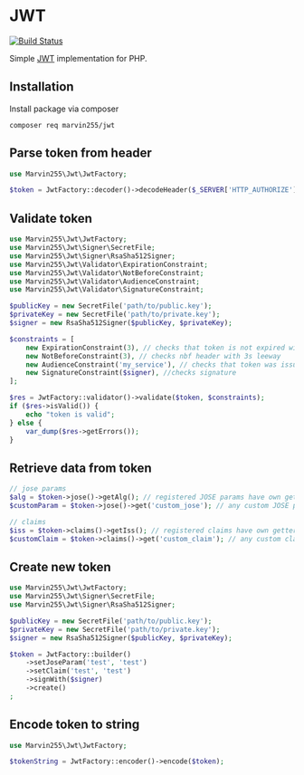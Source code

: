 # JWT

[![Build Status](https://github.com/marvin255/jwt/workflows/marvin255_jwt/badge.svg)](https://github.com/marvin255/jwt/actions?query=workflow%3A%22marvin255_jwt%22)

Simple [JWT](https://tools.ietf.org/html/rfc7519) implementation for PHP.



## Installation

Install package via composer

```shell
composer req marvin255/jwt
```



## Parse token from header

```php
use Marvin255\Jwt\JwtFactory;

$token = JwtFactory::decoder()->decodeHeader($_SERVER['HTTP_AUTHORIZE']);
```



## Validate token

```php
use Marvin255\Jwt\JwtFactory;
use Marvin255\Jwt\Signer\SecretFile;
use Marvin255\Jwt\Signer\RsaSha512Signer;
use Marvin255\Jwt\Validator\ExpirationConstraint;
use Marvin255\Jwt\Validator\NotBeforeConstraint;
use Marvin255\Jwt\Validator\AudienceConstraint;
use Marvin255\Jwt\Validator\SignatureConstraint;

$publicKey = new SecretFile('path/to/public.key');
$privateKey = new SecretFile('path/to/private.key');
$signer = new RsaSha512Signer($publicKey, $privateKey);

$constraints = [
    new ExpirationConstraint(3), // checks that token is not expired with 3s leeway
    new NotBeforeConstraint(3), // checks nbf header with 3s leeway
    new AudienceConstraint('my_service'), // checks that token was issued for this service
    new SignatureConstraint($signer), //checks signature
];

$res = JwtFactory::validator()->validate($token, $constraints);
if ($res->isValid()) {
    echo "token is valid";
} else {
    var_dump($res->getErrors());
}
```



## Retrieve data from token

```php
// jose params
$alg = $token->jose()->getAlg(); // registered JOSE params have own getters
$customParam = $token->jose()->get('custom_jose'); // any custom JOSE param from the payload

// claims
$iss = $token->claims()->getIss(); // registered claims have own getters
$customClaim = $token->claims()->get('custom_claim'); // any custom claim from the payload
```



## Create new token

```php
use Marvin255\Jwt\JwtFactory;
use Marvin255\Jwt\Signer\SecretFile;
use Marvin255\Jwt\Signer\RsaSha512Signer;

$publicKey = new SecretFile('path/to/public.key');
$privateKey = new SecretFile('path/to/private.key');
$signer = new RsaSha512Signer($publicKey, $privateKey);

$token = JwtFactory::builder()
    ->setJoseParam('test', 'test')
    ->setClaim('test', 'test')
    ->signWith($signer)
    ->create()
;
```



## Encode token to string

```php
use Marvin255\Jwt\JwtFactory;

$tokenString = JwtFactory::encoder()->encode($token);
```
